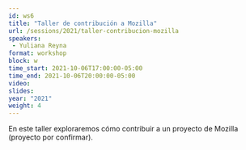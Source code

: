 ```yaml
---
id: ws6
title: "Taller de contribución a Mozilla"
url: /sessions/2021/taller-contribucion-mozilla
speakers:
 - Yuliana Reyna
format: workshop
block: w
time_start: 2021-10-06T17:00:00-05:00
time_end: 2021-10-06T20:00:00-05:00
video:
slides:
year: "2021"
weight: 4
---
```


En este taller exploraremos cómo contribuir a un proyecto de Mozilla (proyecto por confirmar). 
